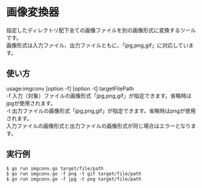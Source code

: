 # 画像変換器

指定したディレクトリ配下全ての画像ファイルを別の画像形式に変換するツールです。  
画像形式は入力ファイル、出力ファイルともに、「jpg,png,gif」に対応しています。  

## 使い方
usage:imgconv [option -f] [option -t] targetFilePath  
-f 入力（対象）ファイルの画像形式「jpg,png,gif」が指定できます。省略時はjpgが使用されます。  
-t 出力ファイルの画像形式「jpg,png,gif」が指定できます。省略時はpngが使用されます。  
入力ファイルの画像形式と出力ファイルの画像形式が同じ場合はエラーとなります。  

## 実行例
``` 
$ go run imgconv.go target/file/path
$ go run imgconv.go -f png -t gif target/file/path
$ go run imgconv.go -f jpg -t png target/file/path
```
